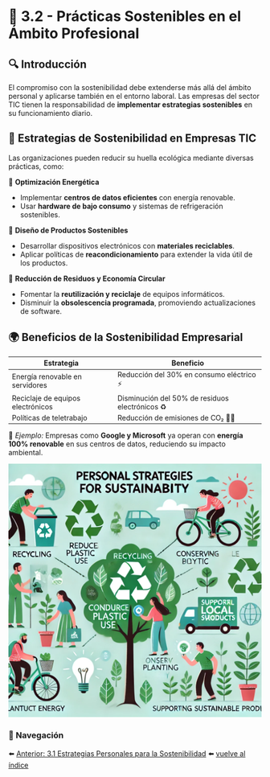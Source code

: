 # 🏢 3.2 - Prácticas Sostenibles en el Ámbito Profesional

## 🔍 Introducción  

El compromiso con la sostenibilidad debe extenderse más allá del ámbito personal y aplicarse también en el entorno laboral. Las empresas del sector TIC tienen la responsabilidad de **implementar estrategias sostenibles** en su funcionamiento diario.

## 📌 Estrategias de Sostenibilidad en Empresas TIC  

Las organizaciones pueden reducir su huella ecológica mediante diversas prácticas, como:  

🔹 **Optimización Energética**  

- Implementar **centros de datos eficientes** con energía renovable.  
- Usar **hardware de bajo consumo** y sistemas de refrigeración sostenibles.  

🔹 **Diseño de Productos Sostenibles**  

- Desarrollar dispositivos electrónicos con **materiales reciclables**.  
- Aplicar políticas de **reacondicionamiento** para extender la vida útil de los productos.  

🔹 **Reducción de Residuos y Economía Circular**  

- Fomentar la **reutilización y reciclaje** de equipos informáticos.  
- Disminuir la **obsolescencia programada**, promoviendo actualizaciones de software.  

## 🌍 Beneficios de la Sostenibilidad Empresarial  

| Estrategia | Beneficio |
|------------|----------|
| Energía renovable en servidores | Reducción del 30% en consumo eléctrico ⚡ |
| Reciclaje de equipos electrónicos | Disminución del 50% de residuos electrónicos ♻️ |
| Políticas de teletrabajo | Reducción de emisiones de CO₂ 🚗💨 |

🔹 *Ejemplo:* Empresas como **Google y Microsoft** ya operan con **energía 100% renovable** en sus centros de datos, reduciendo su impacto ambiental.  

![Aspectos de Sostenibilidad](../img_pisa3_A_ArroyoGomezMikel/09_Practicas_Sostenibles_Profesional.png.webp)

### 🔗 Navegación  

⬅️ [Anterior: 3.1 Estrategias Personales para la Sostenibilidad](3.1_EstrategiasPersonalesParaLaSostenibilidad_ArroyoGomezMikel.md)
⬅️ [vuelve al índice](../indice_pisa3_A_ArroyoGomezMikell.md)   
